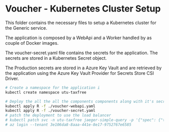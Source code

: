 # Voucher - Kubernetes Cluster Setup

This folder contains the necessary files to setup a Kubernetes cluster for the Generic service.

The application is composed by a WebApi and a Worker handled by as couple of Docker images.

The voucher-secret.yaml file contains the secrets for the application. The secrets are stored in a Kubernetes Secret object.

The Production secrets are stored in a Azure Key Vault and are retrieved by the application using the Azure Key Vault Provider for Secrets Store CSI Driver.

``` sh
# Create a namespace for the application i
kubectl create namespace utu-taxfree

# Deploy the all the all the components components along with it's secrets
kubectl apply R -f ./voucher-webapi.yaml
kubectl apply R -f ./voucher-secret.yaml
# patch the deployment to use the load balancer
# kubectl patch svc -n utu-taxfree jaeger-simple-query -p '{"spec": {"type": "LoadBalancer"}}'
# az login --tenant 3e106da8-8aaa-441e-8e17-9752767e6585
```
